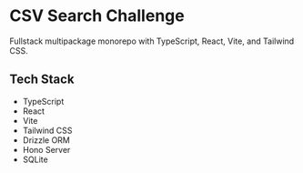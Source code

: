 # CSV Search Challenge

Fullstack multipackage monorepo with TypeScript, React, Vite, and Tailwind CSS.

## Tech Stack

- TypeScript
- React
- Vite
- Tailwind CSS
- Drizzle ORM
- Hono Server
- SQLite
